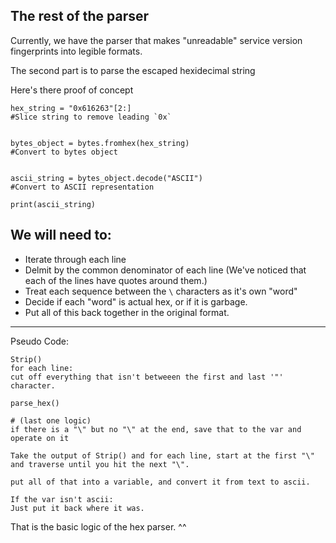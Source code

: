 ## The rest of the parser

Currently, we have the parser that makes "unreadable" service version fingerprints into legible formats.

The second part is to parse the escaped hexidecimal string

Here's there proof of concept

```
hex_string = "0x616263"[2:]
#Slice string to remove leading `0x`


bytes_object = bytes.fromhex(hex_string)
#Convert to bytes object


ascii_string = bytes_object.decode("ASCII")
#Convert to ASCII representation

print(ascii_string)
```

## We will need to:
* Iterate through each line
* Delmit by the common denominator of each line (We've noticed that each of the lines have quotes around them.)
* Treat each sequence between the `\` characters as it's own "word"
* Decide if each "word" is actual hex, or if it is garbage. 
* Put all of this back together in the original format.
--- 
Pseudo Code:
```
Strip()
for each line:
cut off everything that isn't betweeen the first and last '"' character.

parse_hex()

# (last one logic) 
if there is a "\" but no "\" at the end, save that to the var and operate on it 

Take the output of Strip() and for each line, start at the first "\" and traverse until you hit the next "\".

put all of that into a variable, and convert it from text to ascii.

If the var isn't ascii: 
Just put it back where it was.
```

That is the basic logic of the hex parser. ^^ 